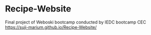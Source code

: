 # Recipe-Website
Final project of Weboski bootcamp conducted by IEDC bootcamp CEC
https://suji-marium.github.io/Recipe-Website/
